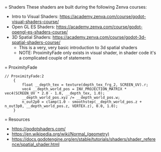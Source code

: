 = Shaders
These shaders are built during the following Zenva courses:
* Intro to Visual Shaders: https://academy.zenva.com/course/godot-visual-shaders-course/
* Open GL ES Shaders: https://academy.zenva.com/course/godot-opengl-es-shaders-course/
* 3D Spatial Shaders: https://academy.zenva.com/course/godot-3d-spatial-shaders-course/
  * This is a very, very basic introduction to 3d spatial shaders
  * NOTE: ProximityFade only exists in visual shader, in shader code it's a complicated couple of statements

= ProximityFade
```
// ProximityFade:2
    {
        float __depth_tex = texture(depth_tex_frg_2, SCREEN_UV).r;
        vec4 __depth_world_pos = INV_PROJECTION_MATRIX * vec4(SCREEN_UV * 2.0 - 1.0, __depth_tex, 1.0);
        __depth_world_pos.xyz /= __depth_world_pos.w;
        n_out2p0 = clamp(1.0 - smoothstep(__depth_world_pos.z + n_out3p0, __depth_world_pos.z, VERTEX.z), 0.0, 1.0);
    }
```

= Resources
* https://godotshaders.com/
* https://en.wikipedia.org/wiki/Normal_(geometry)
* https://docs.godotengine.org/en/stable/tutorials/shaders/shader_reference/spatial_shader.html

